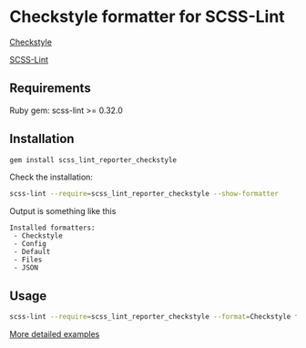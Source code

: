 
# Checkstyle formatter for SCSS-Lint

[Checkstyle](http://checkstyle.sourceforge.net/index.html)

[SCSS-Lint](https://github.com/causes/scss-lint)


## Requirements

Ruby gem: scss-lint >= 0.32.0


## Installation

```bash
gem install scss_lint_reporter_checkstyle
```

Check the installation:
```bash
scss-lint --require=scss_lint_reporter_checkstyle --show-formatter
```
Output is something like this
```
Installed formatters:
 - Checkstyle
 - Config
 - Default
 - Files
 - JSON
```

## Usage

```bash
scss-lint --require=scss_lint_reporter_checkstyle --format=Checkstyle foo.scss
```
[More detailed examples](https://github.com/causes/scss-lint/blob/master/README.md#usage)